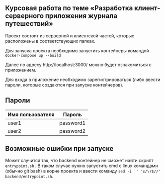 ﻿## Курсовая работа по теме «Разработка клиент-серверного приложения журнала путешествий»

Проект состоит из серверной и клиентской частей, которые расположены в соответствующих папках. 

Для запуска проекта необходимо запустить контейнеры командой `docker-compose up --build`

Далее по адресу http://localhost:3000/ можно будет ознакомиться с приложением.

Для входа в приложение необходимо зарегистрироваться (либо ввести пароли, которые создаются при запуске контейнеров).

## Пароли
| Имя пользователя | Пароль |
| ------------- | ------------- |
| user1  | password1  |
| user2  | password2  |


## Возможные ошибки при запуске
Может случится так, что backend контейнер не сможет найти скрипт `entrypoint.sh.`
В таком случае нужно запустить cmd с linux командами (обычно git bash) в корне проекта и ввести команду ` sed -i '' 's/\r$//' backend/entrypoint.sh `.
